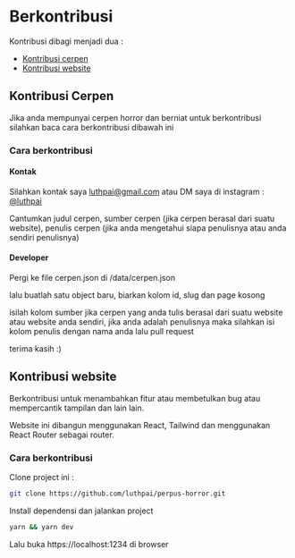 # Berkontribusi

Kontribusi dibagi menjadi dua :

- [Kontribusi cerpen](#kontribusi-cerpen)
- [Kontribusi website](#kontribusi-developer)

## Kontribusi Cerpen

Jika anda mempunyai cerpen horror dan berniat untuk berkontribusi silahkan baca cara berkontribusi dibawah ini

### Cara berkontribusi

#### Kontak

Silahkan kontak saya luthpai@gmail.com atau DM saya di instagram : [@luthpai](https://instagram.com/luthpai)

Cantumkan judul cerpen, sumber cerpen (jika cerpen berasal dari suatu website), penulis cerpen (jika anda mengetahui siapa penulisnya atau anda sendiri penulisnya)

#### Developer

Pergi ke file cerpen.json di /data/cerpen.json

lalu buatlah satu object baru, biarkan kolom id, slug dan page kosong

isilah kolom sumber jika cerpen yang anda tulis berasal dari suatu website atau website anda sendiri, jika anda adalah penulisnya maka silahkan isi kolom penulis dengan nama anda lalu pull request

terima kasih :)

## Kontribusi website

Berkontribusi untuk menambahkan fitur atau membetulkan bug atau mempercantik tampilan dan lain lain.

Website ini dibangun menggunakan React, Tailwind dan menggunakan React Router sebagai router.

### Cara berkontribusi

Clone project ini :

```sh
git clone https://github.com/luthpai/perpus-horror.git
```

Install dependensi dan jalankan project

```sh
yarn && yarn dev
```

Lalu buka https://localhost:1234 di browser

